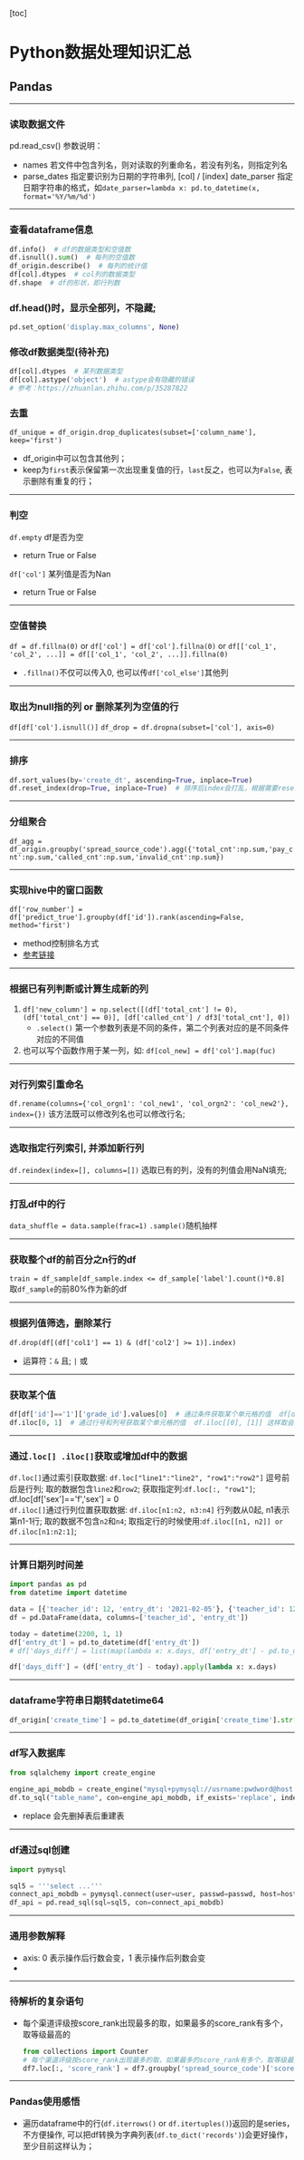 [toc]

# Python数据处理知识汇总

## Pandas

---

### 读取数据文件

pd.read_csv() 参数说明：<br>
- names 若文件中包含列名，则对读取的列重命名，若没有列名，则指定列名
- parse_dates 指定要识别为日期的字符串列, [col] / [index]
  date_parser 指定日期字符串的格式，如`date_parser=lambda x: pd.to_datetime(x, format='%Y/%m/%d')`
---

### 查看dataframe信息
```python
df.info()  # df的数据类型和空值数
df.isnull().sum()  # 每列的空值数
df_origin.describe()  # 每列的统计值
df[col].dtypes  # col列的数据类型
df.shape  # df的形状，即行列数
```

### df.head()时，显示全部列，不隐藏; 
```python
pd.set_option('display.max_columns', None)
```

### 修改df数据类型(待补充)
```python
df[col].dtypes  # 某列数据类型
df[col].astype('object')  # astype会有隐藏的错误
# 参考：https://zhuanlan.zhihu.com/p/35287822
```

### 去重

`df_unique = df_origin.drop_duplicates(subset=['column_name'], keep='first')`<br>
- df_origin中可以包含其他列；<br>
- keep为`first`表示保留第一次出现重复值的行，`last`反之，也可以为`False`, 表示删除有重复的行；<br>
---

### 判空
`df.empty`  df是否为空
- return True or False

`df['col']` 某列值是否为Nan
- return True or False

---

### 空值替换

`df = df.fillna(0)` or `df['col'] = df['col'].fillna(0)` or `df[['col_1', 'col_2', ...]] = df[['col_1', 'col_2', ...]].fillna(0)`
- `.fillna()`不仅可以传入0, 也可以传`df['col_else']`其他列

---

### 取出为null指的列 or 删除某列为空值的行

`df[df['col'].isnull()]`
`df_drop = df.dropna(subset=['col'], axis=0)`

--- 

### 排序
```python
df.sort_values(by='create_dt', ascending=True, inplace=True)
df.reset_index(drop=True, inplace=True)  # 排序后index会打乱，根据需要reset_index
```
---

### 分组聚合

`df_agg = df_origin.groupby('spread_source_code').agg({'total_cnt':np.sum,'pay_cnt':np.sum,'called_cnt':np.sum,'invalid_cnt':np.sum})`

---

### 实现hive中的窗口函数

`df['row_number'] = df['predict_true'].groupby(df['id']).rank(ascending=False, method='first')`
- method控制排名方式<br>
- [参考链接](https://www.jianshu.com/p/6ef54e943ad0)
---

### 根据已有列判断或计算生成新的列

1. `df['new_column'] = np.select([(df['total_cnt'] != 0), (df['total_cnt'] == 0)], [df['called_cnt'] / df3['total_cnt'], 0])`
    - `.select()` 第一个参数列表是不同的条件，第二个列表对应的是不同条件对应的不同值
2. 也可以写个函数作用于某一列，如: `df[col_new] = df['col'].map(fuc)`

---

### 对行列索引重命名

`df.rename(columns={'col_orgn1': 'col_new1', 'col_orgn2': 'col_new2'}, index={})` 该方法既可以修改列名也可以修改行名; <br>

---

### 选取指定行列索引, 并添加新行列

`df.reindex(index=[], columns=[])` 选取已有的列，没有的列值会用NaN填充; <br>

---

### 打乱df中的行

`data_shuffle = data.sample(frac=1)` `.sample()`随机抽样

---

### 获取整个df的前百分之n行的df

`train = df_sample[df_sample.index <= df_sample['label'].count()*0.8]` 取`df_sample`的前80%作为新的df

---


### 根据列值筛选，删除某行

`df.drop(df[(df['col1'] == 1) & (df['col2'] >= 1)].index)`
- 运算符：`&` 且; `|` 或

---

### 获取某个值

```python
df[df['id']=='1']['grade_id'].values[0]  # 通过条件获取某个单元格的值  df[df['id']=='1']['grade_id']  这样取会带行索引
df.iloc[0, 1]  # 通过行号和列号获取某个单元格的值  df.iloc[[0], [1]] 这样取会显示行列索引 
```

---

### 通过`.loc[] .iloc[]`获取或增加df中的数据

`df.loc[]`通过索引获取数据: `df.loc["line1":"line2", "row1":"row2"]` 逗号前后是行列; 取的数据包含`line2`和`row2`; 获取指定列:`df.loc[:, "row1"]`; 
df.loc[df['sex']=='f','sex'] = 0
<br>
`df.iloc[]`通过行列位置获取数据: `df.iloc[n1:n2, n3:n4]` 行列数从0起, n1表示第n1-1行; 取的数据不包含`n2`和`n4`; 取指定行的时候使用:`df.iloc[[n1, n2]] or df.iloc[n1:n2:1]`;

---

### 计算日期列时间差

```python
import pandas as pd
from datetime import datetime

data = [{'teacher_id': 12, 'entry_dt': '2021-02-05'}, {'teacher_id': 123, 'entry_dt': '2021-02-15'}]
df = pd.DataFrame(data, columns=['teacher_id', 'entry_dt'])

today = datetime(2200, 1, 1)
df['entry_dt'] = pd.to_datetime(df['entry_dt'])
# df['days_diff'] = list(map(lambda x: x.days, df['entry_dt'] - pd.to_datetime('today')))

df['days_diff'] = (df['entry_dt'] - today).apply(lambda x: x.days)
```

---

### dataframe字符串日期转datetime64
```python
df_origin['create_time'] = pd.to_datetime(df_origin['create_time'].str[:-2], format='%Y-%m-%d%H:%M:%S')  # 2021-02-2419:52:55.0
```

---

### df写入数据库

```python {.highlight=3-4}
from sqlalchemy import create_engine

engine_api_mobdb = create_engine("mysql+pymysql://usrname:pwdword@host:port/dbname?charset=utf8")
df.to_sql("table_name", con=engine_api_mobdb, if_exists='replace', index=False)
```
- replace 会先删掉表后重建表 
---

### df通过sql创建

```python {.line-numbers}
import pymysql

sql5 = '''select ...'''
connect_api_mobdb = pymysql.connect(user=user, passwd=passwd, host=host[3], port=port[3], db=db[3], charset='utf8')
df_api = pd.read_sql(sql=sql5, con=connect_api_mobdb)
```
---

### 通用参数解释

- axis: 0 表示操作后行数会变，1 表示操作后列数会变<br>
- 
---

### 待解析的复杂语句

- 每个渠道评级按score_rank出现最多的取，如果最多的score_rank有多个，取等级最高的<br>
  ```python
  from collections import Counter
  # 每个渠道评级按score_rank出现最多的取，如果最多的score_rank有多个，取等级最高的
  df7.loc[:, 'score_rank'] = df7.groupby('spread_source_code')['score_rank'].transform(lambda x: Counter(x).most_common(1)[0][0])
  ```
---

### Pandas使用感悟

- 遍历dataframe中的行(`df.iterrows()` or `df.itertuples()`)返回的是series，不方便操作, 可以把df转换为字典列表(`df.to_dict('records')`)会更好操作，至少目前这样认为；


